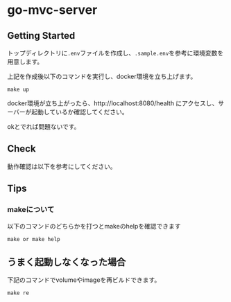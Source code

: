 # go-mvc-server

## Getting Started

トップディレクトリに`.env`ファイルを作成し、`.sample.env`を参考に環境変数を用意します。

上記を作成後以下のコマンドを実行し、docker環境を立ち上げます。

```
make up
```

docker環境が立ち上がったら、http://localhost:8080/health にアクセスし、サーバーが起動しているか確認してください。

okとでれば問題ないです。

## Check

動作確認は以下を参考にしてください。



## Tips

### makeについて

以下のコマンドのどちらかを打つとmakeのhelpを確認できます

```
make or make help
```

## うまく起動しなくなった場合

下記のコマンドでvolumeやimageを再ビルドできます。

```
make re
```

